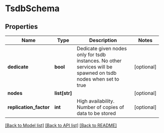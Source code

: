# TsdbSchema

## Properties
Name | Type | Description | Notes
------------ | ------------- | ------------- | -------------
**dedicate** | **bool** | Dedicate given nodes only for tsdb instances. No other services will be spawned on tsdb nodes when set to true | [optional] 
**nodes** | **list[str]** |  | [optional] 
**replication_factor** | **int** | High availability. Number of copies of data to be stored | [optional] 

[[Back to Model list]](../README.md#documentation-for-models) [[Back to API list]](../README.md#documentation-for-api-endpoints) [[Back to README]](../README.md)


